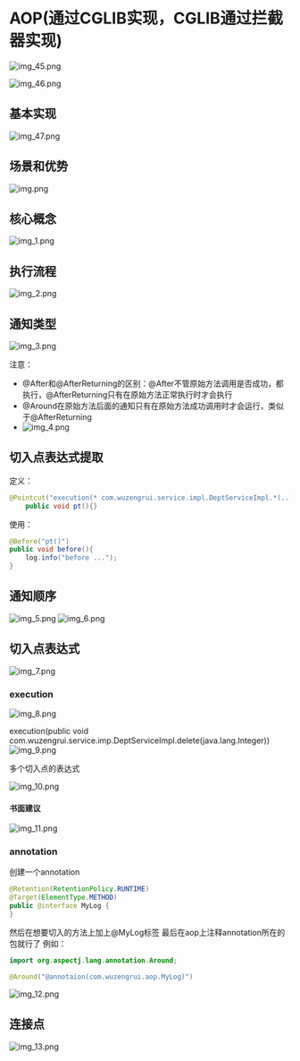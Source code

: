# AOP(通过CGLIB实现，CGLIB通过拦截器实现)
![img_45.png](img_45.png)

![img_46.png](img_46.png)

## 基本实现
![img_47.png](img_47.png)

## 场景和优势
![img.png](img.png)

## 核心概念
![img_1.png](img_1.png)

## 执行流程
![img_2.png](img_2.png)

## 通知类型
![img_3.png](img_3.png)

注意：
* @After和@AfterReturning的区别：@After不管原始方法调用是否成功，都执行，@AfterReturning只有在原始方法正常执行时才会执行
* @Around在原始方法后面的通知只有在原始方法成功调用时才会运行，类似于@AfterReturning
* ![img_4.png](img_4.png)

## 切入点表达式提取
定义：
```java
@Pointcut("execution(* com.wuzengrui.service.impl.DeptServiceImpl.*(..))")
    public void pt(){}
```

使用：
```java
@Before("pt()")
public void before(){
    log.info("before ...");
}
```

## 通知顺序

![img_5.png](img_5.png)
![img_6.png](img_6.png)

## 切入点表达式

![img_7.png](img_7.png)

### execution
![img_8.png](img_8.png)

execution(public void com.wuzengrui.service.imp.DeptServiceImpl.delete(java.lang.Integer))
![img_9.png](img_9.png)

多个切入点的表达式

![img_10.png](img_10.png)

#### 书面建议
![img_11.png](img_11.png)

### annotation

创建一个annotation
```java
@Retention(RetentionPolicy.RUNTIME)
@Target(ElementType.METHOD)
public @interface MyLog {
}
```
然后在想要切入的方法上加上@MyLog标签
最后在aop上注释annotation所在的包就行了
例如：

```java
import org.aspectj.lang.annotation.Around;

@Around("@annotaion(com.wuzengrui.aop.MyLog)")
```
![img_12.png](img_12.png)

## 连接点
![img_13.png](img_13.png)
